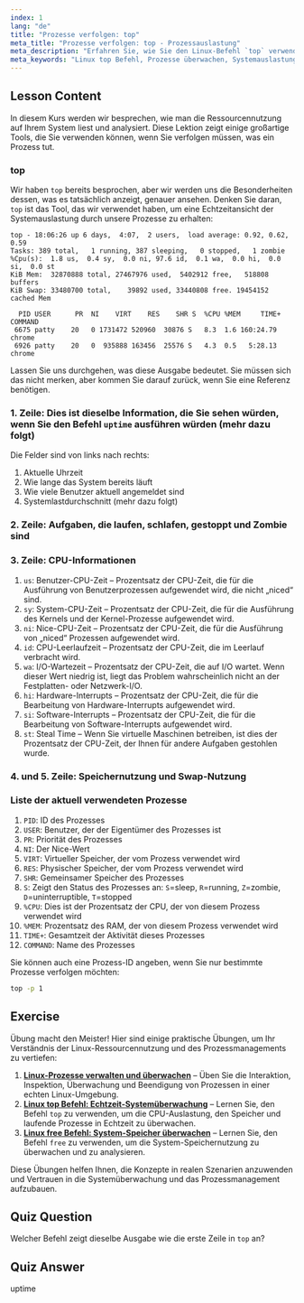 ```yaml
---
index: 1
lang: "de"
title: "Prozesse verfolgen: top"
meta_title: "Prozesse verfolgen: top - Prozessauslastung"
meta_description: "Erfahren Sie, wie Sie den Linux-Befehl `top` verwenden, um Systemressourcen zu überwachen und Prozesse zu verfolgen. Verstehen Sie CPU-, Speicher- und Prozessdetails für die Leistungsanalyse."
meta_keywords: "Linux top Befehl, Prozesse überwachen, Systemauslastung, Linux-Leistung, Anfänger, Tutorial, Anleitung"
---
```


## Lesson Content

In diesem Kurs werden wir besprechen, wie man die Ressourcennutzung auf Ihrem System liest und analysiert. Diese Lektion zeigt einige großartige Tools, die Sie verwenden können, wenn Sie verfolgen müssen, was ein Prozess tut.

### top

Wir haben `top` bereits besprochen, aber wir werden uns die Besonderheiten dessen, was es tatsächlich anzeigt, genauer ansehen. Denken Sie daran, `top` ist das Tool, das wir verwendet haben, um eine Echtzeitansicht der Systemauslastung durch unsere Prozesse zu erhalten:

```plaintext
top - 18:06:26 up 6 days,  4:07,  2 users,  load average: 0.92, 0.62, 0.59
Tasks: 389 total,   1 running, 387 sleeping,   0 stopped,   1 zombie
%Cpu(s):  1.8 us,  0.4 sy,  0.0 ni, 97.6 id,  0.1 wa,  0.0 hi,  0.0 si,  0.0 st
KiB Mem:  32870888 total, 27467976 used,  5402912 free,   518808 buffers
KiB Swap: 33480700 total,    39892 used, 33440808 free. 19454152 cached Mem

  PID USER      PR  NI    VIRT    RES    SHR S  %CPU %MEM     TIME+ COMMAND
 6675 patty    20   0 1731472 520960  30876 S   8.3  1.6 160:24.79 chrome
 6926 patty    20   0  935888 163456  25576 S   4.3  0.5   5:28.13 chrome
```

Lassen Sie uns durchgehen, was diese Ausgabe bedeutet. Sie müssen sich das nicht merken, aber kommen Sie darauf zurück, wenn Sie eine Referenz benötigen.

### 1. Zeile: Dies ist dieselbe Information, die Sie sehen würden, wenn Sie den Befehl `uptime` ausführen würden (mehr dazu folgt)

Die Felder sind von links nach rechts:

1. Aktuelle Uhrzeit
2. Wie lange das System bereits läuft
3. Wie viele Benutzer aktuell angemeldet sind
4. Systemlastdurchschnitt (mehr dazu folgt)

### 2. Zeile: Aufgaben, die laufen, schlafen, gestoppt und Zombie sind

### 3. Zeile: CPU-Informationen

1. `us`: Benutzer-CPU-Zeit – Prozentsatz der CPU-Zeit, die für die Ausführung von Benutzerprozessen aufgewendet wird, die nicht „niced“ sind.
2. `sy`: System-CPU-Zeit – Prozentsatz der CPU-Zeit, die für die Ausführung des Kernels und der Kernel-Prozesse aufgewendet wird.
3. `ni`: Nice-CPU-Zeit – Prozentsatz der CPU-Zeit, die für die Ausführung von „niced“ Prozessen aufgewendet wird.
4. `id`: CPU-Leerlaufzeit – Prozentsatz der CPU-Zeit, die im Leerlauf verbracht wird.
5. `wa`: I/O-Wartezeit – Prozentsatz der CPU-Zeit, die auf I/O wartet. Wenn dieser Wert niedrig ist, liegt das Problem wahrscheinlich nicht an der Festplatten- oder Netzwerk-I/O.
6. `hi`: Hardware-Interrupts – Prozentsatz der CPU-Zeit, die für die Bearbeitung von Hardware-Interrupts aufgewendet wird.
7. `si`: Software-Interrupts – Prozentsatz der CPU-Zeit, die für die Bearbeitung von Software-Interrupts aufgewendet wird.
8. `st`: Steal Time – Wenn Sie virtuelle Maschinen betreiben, ist dies der Prozentsatz der CPU-Zeit, der Ihnen für andere Aufgaben gestohlen wurde.

### 4. und 5. Zeile: Speichernutzung und Swap-Nutzung

### Liste der aktuell verwendeten Prozesse

1. `PID`: ID des Prozesses
2. `USER`: Benutzer, der der Eigentümer des Prozesses ist
3. `PR`: Priorität des Prozesses
4. `NI`: Der Nice-Wert
5. `VIRT`: Virtueller Speicher, der vom Prozess verwendet wird
6. `RES`: Physischer Speicher, der vom Prozess verwendet wird
7. `SHR`: Gemeinsamer Speicher des Prozesses
8. `S`: Zeigt den Status des Prozesses an: `S`=sleep, `R`=running, `Z`=zombie, `D`=uninterruptible, `T`=stopped
9. `%CPU`: Dies ist der Prozentsatz der CPU, der von diesem Prozess verwendet wird
10. `%MEM`: Prozentsatz des RAM, der von diesem Prozess verwendet wird
11. `TIME+`: Gesamtzeit der Aktivität dieses Prozesses
12. `COMMAND`: Name des Prozesses

Sie können auch eine Prozess-ID angeben, wenn Sie nur bestimmte Prozesse verfolgen möchten:

```bash
top -p 1
```

## Exercise

Übung macht den Meister! Hier sind einige praktische Übungen, um Ihr Verständnis der Linux-Ressourcennutzung und des Prozessmanagements zu vertiefen:

1. **[Linux-Prozesse verwalten und überwachen](https://labex.io/de/labs/comptia-manage-and-monitor-linux-processes-590864)** – Üben Sie die Interaktion, Inspektion, Überwachung und Beendigung von Prozessen in einer echten Linux-Umgebung.
2. **[Linux top Befehl: Echtzeit-Systemüberwachung](https://labex.io/de/labs/linux-linux-top-command-real-time-system-monitoring-388500)** – Lernen Sie, den Befehl `top` zu verwenden, um die CPU-Auslastung, den Speicher und laufende Prozesse in Echtzeit zu überwachen.
3. **[Linux free Befehl: System-Speicher überwachen](https://labex.io/de/labs/linux-linux-free-command-monitoring-system-memory-388496)** – Lernen Sie, den Befehl `free` zu verwenden, um die System-Speichernutzung zu überwachen und zu analysieren.

Diese Übungen helfen Ihnen, die Konzepte in realen Szenarien anzuwenden und Vertrauen in die Systemüberwachung und das Prozessmanagement aufzubauen.

## Quiz Question

Welcher Befehl zeigt dieselbe Ausgabe wie die erste Zeile in `top` an?

## Quiz Answer

uptime
